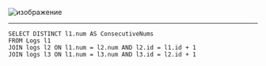 ![изображение](https://github.com/papchukev/SQL_solutions/assets/149643273/edb5e007-4483-4fd4-9e07-c047c325827e)

-----------
    SELECT DISTINCT l1.num AS ConsecutiveNums
    FROM Logs l1
    JOIN logs l2 ON l1.num = l2.num AND l2.id = l1.id + 1
    JOIN logs l3 ON l1.num = l3.num AND l3.id = l2.id + 1
